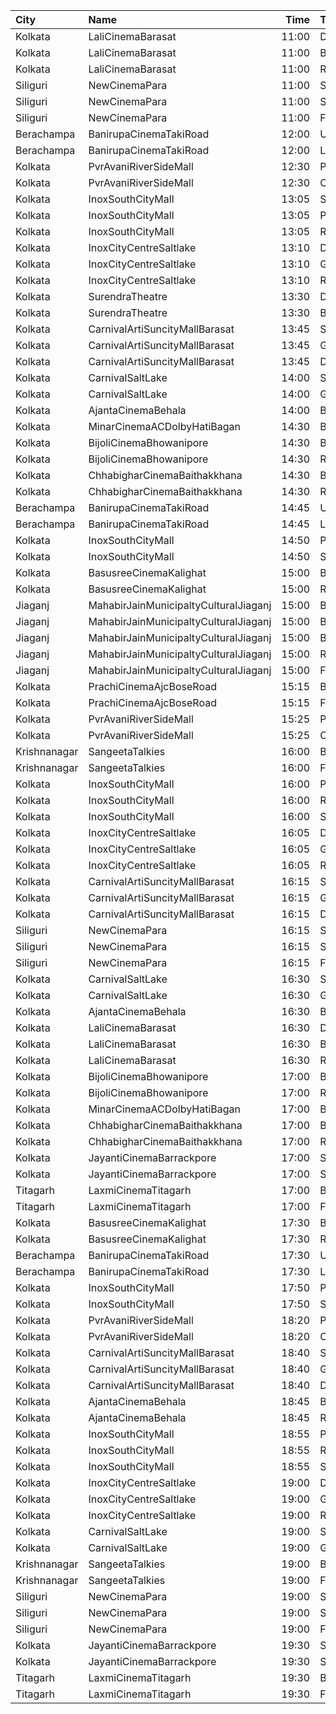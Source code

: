 | City         | Name                                  |  Time | Type        | Price | Capacity | Booked |
| :----------- | :------------------------------------ | ----: | :---------- | ----: | -------: | -----: |
| Kolkata      | LaliCinemaBarasat                     | 11:00 | DressCircle |  100₹ |       22 |     16 |
| Kolkata      | LaliCinemaBarasat                     | 11:00 | Balcony     |   70₹ |      169 |    142 |
| Kolkata      | LaliCinemaBarasat                     | 11:00 | RearStall   |   50₹ |      270 |    216 |
| Siliguri     | NewCinemaPara                         | 11:00 | Sofa        |  100₹ |       96 |     48 |
| Siliguri     | NewCinemaPara                         | 11:00 | Special     |   60₹ |      102 |     64 |
| Siliguri     | NewCinemaPara                         | 11:00 | FirstClass  |   40₹ |      285 |    143 |
| Berachampa   | BanirupaCinemaTakiRoad                | 12:00 | UpperStall  |   50₹ |       25 |      0 |
| Berachampa   | BanirupaCinemaTakiRoad                | 12:00 | LowerStall  |   40₹ |       25 |      0 |
| Kolkata      | PvrAvaniRiverSideMall                 | 12:30 | Prime       |  230₹ |       11 |      0 |
| Kolkata      | PvrAvaniRiverSideMall                 | 12:30 | Classic     |  190₹ |      180 |      0 |
| Kolkata      | InoxSouthCityMall                     | 13:05 | Silver      |  310₹ |       70 |      0 |
| Kolkata      | InoxSouthCityMall                     | 13:05 | Premier     |  290₹ |       16 |      0 |
| Kolkata      | InoxSouthCityMall                     | 13:05 | Rr          |  520₹ |        8 |      0 |
| Kolkata      | InoxCityCentreSaltlake                | 13:10 | DressCircle |  220₹ |       93 |      0 |
| Kolkata      | InoxCityCentreSaltlake                | 13:10 | Galleria    |  200₹ |       37 |      0 |
| Kolkata      | InoxCityCentreSaltlake                | 13:10 | Royale      |  230₹ |       19 |      0 |
| Kolkata      | SurendraTheatre                       | 13:30 | DressCircle |  110₹ |       24 |      2 |
| Kolkata      | SurendraTheatre                       | 13:30 | Balcony     |   50₹ |       46 |      0 |
| Kolkata      | CarnivalArtiSuncityMallBarasat        | 13:45 | Silver      |  110₹ |       20 |      0 |
| Kolkata      | CarnivalArtiSuncityMallBarasat        | 13:45 | Gold        |  110₹ |       30 |      2 |
| Kolkata      | CarnivalArtiSuncityMallBarasat        | 13:45 | Diamond     |  150₹ |       57 |      3 |
| Kolkata      | CarnivalSaltLake                      | 14:00 | Silver      |  110₹ |      108 |      0 |
| Kolkata      | CarnivalSaltLake                      | 14:00 | Gold        |  200₹ |        6 |      0 |
| Kolkata      | AjantaCinemaBehala                    | 14:00 | Balcony     |  150₹ |      106 |     82 |
| Kolkata      | MinarCinemaACDolbyHatiBagan           | 14:30 | Balcony     |  150₹ |      274 |    192 |
| Kolkata      | BijoliCinemaBhowanipore               | 14:30 | Balcony     |  100₹ |      188 |    146 |
| Kolkata      | BijoliCinemaBhowanipore               | 14:30 | RearStall   |   80₹ |      614 |    306 |
| Kolkata      | ChhabigharCinemaBaithakkhana          | 14:30 | Balcony     |   80₹ |      144 |    112 |
| Kolkata      | ChhabigharCinemaBaithakkhana          | 14:30 | RearStall   |   60₹ |      502 |    281 |
| Berachampa   | BanirupaCinemaTakiRoad                | 14:45 | UpperStall  |   50₹ |       25 |      0 |
| Berachampa   | BanirupaCinemaTakiRoad                | 14:45 | LowerStall  |   40₹ |       25 |      0 |
| Kolkata      | InoxSouthCityMall                     | 14:50 | Premier     |  290₹ |       17 |      0 |
| Kolkata      | InoxSouthCityMall                     | 14:50 | Silver      |  310₹ |       75 |      0 |
| Kolkata      | BasusreeCinemaKalighat                | 15:00 | Balcony     |  110₹ |      320 |    245 |
| Kolkata      | BasusreeCinemaKalighat                | 15:00 | RearStall   |   80₹ |      700 |    499 |
| Jiaganj      | MahabirJainMunicipaltyCulturalJiaganj | 15:00 | Boxa        |  100₹ |       14 |      5 |
| Jiaganj      | MahabirJainMunicipaltyCulturalJiaganj | 15:00 | Boxb        |  100₹ |       14 |      5 |
| Jiaganj      | MahabirJainMunicipaltyCulturalJiaganj | 15:00 | Balcony     |   80₹ |       90 |     54 |
| Jiaganj      | MahabirJainMunicipaltyCulturalJiaganj | 15:00 | RearStall   |   60₹ |      176 |     84 |
| Jiaganj      | MahabirJainMunicipaltyCulturalJiaganj | 15:00 | FrontStall  |   60₹ |      110 |    110 |
| Kolkata      | PrachiCinemaAjcBoseRoad               | 15:15 | Balcony     |  150₹ |      177 |    156 |
| Kolkata      | PrachiCinemaAjcBoseRoad               | 15:15 | FrontStall  |  100₹ |      306 |    273 |
| Kolkata      | PvrAvaniRiverSideMall                 | 15:25 | Prime       |  270₹ |       11 |      0 |
| Kolkata      | PvrAvaniRiverSideMall                 | 15:25 | Classic     |  220₹ |      180 |     17 |
| Krishnanagar | SangeetaTalkies                       | 16:00 | Balcony     |   50₹ |      231 |    165 |
| Krishnanagar | SangeetaTalkies                       | 16:00 | FirstClass  |   30₹ |      513 |    454 |
| Kolkata      | InoxSouthCityMall                     | 16:00 | Premier     |  290₹ |       16 |      0 |
| Kolkata      | InoxSouthCityMall                     | 16:00 | Rr          |  520₹ |        6 |      0 |
| Kolkata      | InoxSouthCityMall                     | 16:00 | Silver      |  310₹ |       76 |      0 |
| Kolkata      | InoxCityCentreSaltlake                | 16:05 | DressCircle |  220₹ |       87 |      0 |
| Kolkata      | InoxCityCentreSaltlake                | 16:05 | Galleria    |  200₹ |       38 |      0 |
| Kolkata      | InoxCityCentreSaltlake                | 16:05 | Royale      |  230₹ |       11 |      0 |
| Kolkata      | CarnivalArtiSuncityMallBarasat        | 16:15 | Silver      |  110₹ |       20 |      0 |
| Kolkata      | CarnivalArtiSuncityMallBarasat        | 16:15 | Gold        |  110₹ |       30 |      3 |
| Kolkata      | CarnivalArtiSuncityMallBarasat        | 16:15 | Diamond     |  150₹ |       57 |      9 |
| Siliguri     | NewCinemaPara                         | 16:15 | Sofa        |  100₹ |       96 |     48 |
| Siliguri     | NewCinemaPara                         | 16:15 | Special     |   60₹ |      102 |     69 |
| Siliguri     | NewCinemaPara                         | 16:15 | FirstClass  |   40₹ |      285 |    143 |
| Kolkata      | CarnivalSaltLake                      | 16:30 | Silver      |  110₹ |      108 |     14 |
| Kolkata      | CarnivalSaltLake                      | 16:30 | Gold        |  200₹ |        6 |      0 |
| Kolkata      | AjantaCinemaBehala                    | 16:30 | Balcony     |  150₹ |      106 |     82 |
| Kolkata      | LaliCinemaBarasat                     | 16:30 | DressCircle |  100₹ |       22 |     16 |
| Kolkata      | LaliCinemaBarasat                     | 16:30 | Balcony     |   70₹ |      169 |    142 |
| Kolkata      | LaliCinemaBarasat                     | 16:30 | RearStall   |   50₹ |      270 |    216 |
| Kolkata      | BijoliCinemaBhowanipore               | 17:00 | Balcony     |  100₹ |      188 |    146 |
| Kolkata      | BijoliCinemaBhowanipore               | 17:00 | RearStall   |   80₹ |      614 |    306 |
| Kolkata      | MinarCinemaACDolbyHatiBagan           | 17:00 | Balcony     |  150₹ |      274 |    192 |
| Kolkata      | ChhabigharCinemaBaithakkhana          | 17:00 | Balcony     |   80₹ |      144 |    112 |
| Kolkata      | ChhabigharCinemaBaithakkhana          | 17:00 | RearStall   |   60₹ |      502 |    281 |
| Kolkata      | JayantiCinemaBarrackpore              | 17:00 | SuperStall  |  200₹ |      183 |    145 |
| Kolkata      | JayantiCinemaBarrackpore              | 17:00 | Stall       |  200₹ |       39 |     39 |
| Titagarh     | LaxmiCinemaTitagarh                   | 17:00 | Balcony     |   70₹ |       31 |      0 |
| Titagarh     | LaxmiCinemaTitagarh                   | 17:00 | Firstclass  |   50₹ |       48 |      0 |
| Kolkata      | BasusreeCinemaKalighat                | 17:30 | Balcony     |  110₹ |      320 |    245 |
| Kolkata      | BasusreeCinemaKalighat                | 17:30 | RearStall   |   80₹ |      700 |    499 |
| Berachampa   | BanirupaCinemaTakiRoad                | 17:30 | UpperStall  |   50₹ |       25 |      0 |
| Berachampa   | BanirupaCinemaTakiRoad                | 17:30 | LowerStall  |   40₹ |       25 |      0 |
| Kolkata      | InoxSouthCityMall                     | 17:50 | Premier     |  290₹ |       17 |      0 |
| Kolkata      | InoxSouthCityMall                     | 17:50 | Silver      |  310₹ |       75 |      0 |
| Kolkata      | PvrAvaniRiverSideMall                 | 18:20 | Prime       |  270₹ |       11 |      5 |
| Kolkata      | PvrAvaniRiverSideMall                 | 18:20 | Classic     |  220₹ |      180 |      5 |
| Kolkata      | CarnivalArtiSuncityMallBarasat        | 18:40 | Silver      |  110₹ |       40 |     20 |
| Kolkata      | CarnivalArtiSuncityMallBarasat        | 18:40 | Gold        |  110₹ |       60 |     33 |
| Kolkata      | CarnivalArtiSuncityMallBarasat        | 18:40 | Diamond     |  150₹ |      115 |     58 |
| Kolkata      | AjantaCinemaBehala                    | 18:45 | Balcony     |  150₹ |      213 |    213 |
| Kolkata      | AjantaCinemaBehala                    | 18:45 | Recliner    |  200₹ |       13 |      8 |
| Kolkata      | InoxSouthCityMall                     | 18:55 | Premier     |  290₹ |       16 |      0 |
| Kolkata      | InoxSouthCityMall                     | 18:55 | Rr          |  520₹ |        6 |      0 |
| Kolkata      | InoxSouthCityMall                     | 18:55 | Silver      |  310₹ |       74 |      0 |
| Kolkata      | InoxCityCentreSaltlake                | 19:00 | DressCircle |  220₹ |       93 |      0 |
| Kolkata      | InoxCityCentreSaltlake                | 19:00 | Galleria    |  200₹ |       38 |      0 |
| Kolkata      | InoxCityCentreSaltlake                | 19:00 | Royale      |  230₹ |       19 |      0 |
| Kolkata      | CarnivalSaltLake                      | 19:00 | Silver      |  110₹ |      108 |     14 |
| Kolkata      | CarnivalSaltLake                      | 19:00 | Gold        |  200₹ |        6 |      0 |
| Krishnanagar | SangeetaTalkies                       | 19:00 | Balcony     |   50₹ |      231 |    165 |
| Krishnanagar | SangeetaTalkies                       | 19:00 | FirstClass  |   30₹ |      513 |    454 |
| Siliguri     | NewCinemaPara                         | 19:00 | Sofa        |  100₹ |       96 |     50 |
| Siliguri     | NewCinemaPara                         | 19:00 | Special     |   60₹ |      102 |     64 |
| Siliguri     | NewCinemaPara                         | 19:00 | FirstClass  |   40₹ |      285 |    143 |
| Kolkata      | JayantiCinemaBarrackpore              | 19:30 | SuperStall  |  200₹ |      183 |    145 |
| Kolkata      | JayantiCinemaBarrackpore              | 19:30 | Stall       |  200₹ |       39 |     39 |
| Titagarh     | LaxmiCinemaTitagarh                   | 19:30 | Balcony     |   70₹ |       31 |      0 |
| Titagarh     | LaxmiCinemaTitagarh                   | 19:30 | Firstclass  |   50₹ |       48 |      0 |